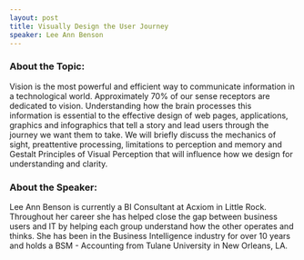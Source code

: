 ```yaml
---
layout: post
title: Visually Design the User Journey
speaker: Lee Ann Benson
---
```


### About the Topic: 
 Vision is the most powerful and efficient way to communicate information in a technological world. Approximately 70% of our sense receptors are dedicated to vision. Understanding how the brain processes this information is essential to the effective design of web pages, applications, graphics and infographics that tell a story and lead users through the journey we want them to take. We will briefly discuss the mechanics of sight, preattentive processing, limitations to perception and memory and Gestalt Principles of Visual Perception that will influence how we design for understanding and clarity.

### About the Speaker:
Lee Ann Benson is currently a BI Consultant at Acxiom in Little Rock. Throughout her career she has helped close the gap between business users and IT by helping each group understand how the other operates and thinks. She has been in the Business Intelligence industry for over 10 years and holds a BSM - Accounting from Tulane University in New Orleans, LA.